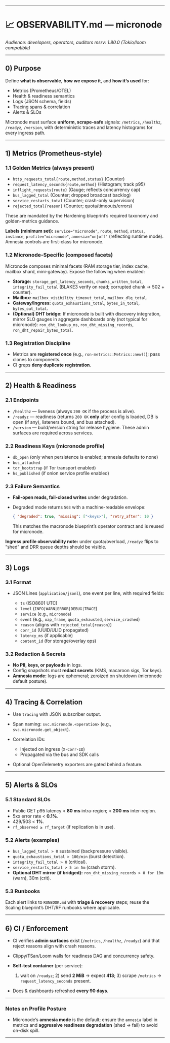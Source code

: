
---

# 📈 OBSERVABILITY.md — micronode

*Audience: developers, operators, auditors*
*msrv: 1.80.0 (Tokio/loom compatible)*

---

## 0) Purpose

Define **what is observable**, **how we expose it**, and **how it’s used** for:

* Metrics (Prometheus/OTEL)
* Health & readiness semantics
* Logs (JSON schema, fields)
* Tracing spans & correlation
* Alerts & SLOs

Micronode must surface **uniform, scrape-safe** signals: `/metrics`, `/healthz`, `/readyz`, `/version`, with deterministic traces and latency histograms for every ingress path.&#x20;

---

## 1) Metrics (Prometheus-style)

### 1.1 Golden Metrics (always present)

* `http_requests_total{route,method,status}` (Counter)
* `request_latency_seconds{route,method}` (Histogram; track p95)
* `inflight_requests{route}` (Gauge; reflects concurrency cap)
* `bus_lagged_total` (Counter; dropped broadcast backlog)
* `service_restarts_total` (Counter; crash-only supervision)
* `rejected_total{reason}` (Counter; quota/timeouts/errors)

These are mandated by the Hardening blueprint’s required taxonomy and golden-metrics guidance. &#x20;

**Labels (minimum set):**
`service="micronode"`, `route`, `method`, `status`, `instance`, `profile="micronode"`, `amnesia="on|off"` (reflecting runtime mode). Amnesia controls are first-class for micronode.&#x20;

### 1.2 Micronode-Specific (composed facets)

Micronode composes minimal facets (RAM storage tier, index cache, mailbox shard, mini-gateway). Expose the following when enabled:

* **Storage:** `storage_get_latency_seconds`, `chunks_written_total`, `integrity_fail_total` (BLAKE3 verify on read; corrupted chunk → 502 + counter). &#x20;
* **Mailbox:** `mailbox_visibility_timeout_total`, `mailbox_dlq_total`. &#x20;
* **Gateway/Ingress:** `quota_exhaustions_total`, `bytes_in_total`, `bytes_out_total`.&#x20;
* **(Optional) DHT bridge:** If micronode is built with discovery integration, mirror SLO gauges in aggregate dashboards only (not typical for micronode): `ron_dht_lookup_ms`, `ron_dht_missing_records`, `ron_dht_repair_bytes_total`.&#x20;

### 1.3 Registration Discipline

* Metrics are **registered once** (e.g., `ron-metrics::Metrics::new()`); pass clones to components.
* CI greps **deny duplicate registration**.&#x20;

---

## 2) Health & Readiness

### 2.1 Endpoints

* `/healthz` — liveness (always `200 OK` if the process is alive).
* `/readyz` — readiness (returns `200 OK` **only** after config is loaded, DB is open (if any), listeners bound, and bus attached).
* `/version` — build/version string for release hygiene. These admin surfaces are required across services. &#x20;

### 2.2 Readiness Keys (micronode profile)

* `db_open` (only when persistence is enabled; amnesia defaults to none)
* `bus_attached`
* `tor_bootstrap` (if Tor transport enabled)
* `hs_published` (if onion service profile enabled)&#x20;

### 2.3 Failure Semantics

* **Fail-open reads, fail-closed writes** under degradation.
* Degraded mode returns `503` with a machine-readable envelope:

  ```json
  { "degraded": true, "missing": ["<keys>"], "retry_after": 10 }
  ```

  This matches the macronode blueprint’s operator contract and is reused for micronode.&#x20;

**Ingress profile observability note:** under quota/overload, `/readyz` flips to “shed” and DRR queue depths should be visible.&#x20;

---

## 3) Logs

### 3.1 Format

* JSON Lines (`application/jsonl`), one event per line, with required fields:

  * `ts` (ISO8601 UTC)
  * `level` (`INFO|WARN|ERROR|DEBUG|TRACE`)
  * `service` (e.g., `micronode`)
  * `event` (e.g., `oap_frame`, `quota_exhausted`, `service_crashed`)
  * `reason` (aligns with `rejected_total{reason}`)
  * `corr_id` (UUID/ULID propagated)
  * `latency_ms` (if applicable)
  * `content_id` (for storage/overlay ops)&#x20;

### 3.2 Redaction & Secrets

* **No PII, keys, or payloads** in logs.
* Config snapshots must **redact secrets** (KMS, macaroon sigs, Tor keys).
* **Amnesia mode:** logs are ephemeral; zeroized on shutdown (micronode default posture).&#x20;

---

## 4) Tracing & Correlation

* Use `tracing` with JSON subscriber output.
* Span naming: `svc.micronode.<operation>` (e.g., `svc.micronode.get_object`).
* Correlation IDs:

  * Injected on ingress (`X-Corr-ID`)
  * Propagated via the bus and SDK calls
* Optional OpenTelemetry exporters are gated behind a feature.&#x20;

---

## 5) Alerts & SLOs

### 5.1 Standard SLOs

* Public GET p95 latency < **80 ms** intra-region; < **200 ms** inter-region.
* 5xx error rate < **0.1%**.
* 429/503 < **1%**.
* `rf_observed ≥ rf_target` (if replication is in use).&#x20;

### 5.2 Alerts (examples)

* `bus_lagged_total > 0` sustained (backpressure visible).
* `quota_exhaustions_total > 100/min` (burst detection).
* `integrity_fail_total > 0` (critical).
* `service_restarts_total > 5 in 5m` (crash storm).
* **Optional DHT mirror (if bridged):** `ron_dht_missing_records > 0 for 10m` (warn), 30m (crit).&#x20;

### 5.3 Runbooks

Each alert links to `RUNBOOK.md` with **triage & recovery** steps; reuse the Scaling blueprint’s DHT/RF runbooks where applicable.&#x20;

---

## 6) CI / Enforcement

* CI verifies **admin surfaces** exist (`/metrics`, `/healthz`, `/readyz`) and that reject reasons align with crash reasons.
* Clippy/TSan/Loom walls for readiness DAG and concurrency safety.
* **Self-test container** (per service):

  1. wait on `/readyz`; 2) send **2 MiB** → expect **413**; 3) scrape `/metrics` → `request_latency_seconds` present.
* Docs & dashboards refreshed **every 90 days**. &#x20;

---

### Notes on Profile Posture

* Micronode’s **amnesia mode** is the default; ensure the `amnesia` label in metrics and **aggressive readiness degradation** (shed → fail) to avoid on-disk spill.&#x20;

---
